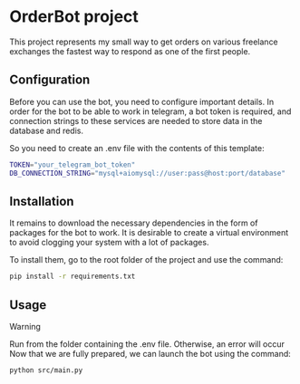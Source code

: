 # OrderBot project
This project represents my small way to get orders on various freelance exchanges the fastest way to respond as one of the first people.

## Configuration

Before you can use the bot, you need to configure important details. In order for the bot to be able to work in telegram, a bot token is required, and connection strings to these services are needed to store data in the database and redis.

So you need to create an .env file with the contents of this template:
```bash
TOKEN="your_telegram_bot_token"
DB_CONNECTION_STRING="mysql+aiomysql://user:pass@host:port/database"
```

## Installation

It remains to download the necessary dependencies in the form of packages for the bot to work. It is desirable to create a virtual environment to avoid clogging your system with a lot of packages.

To install them, go to the root folder of the project and use the command:
```bash
pip install -r requirements.txt
```

## Usage
> [!WARNING]
> Run from the folder containing the .env file. Otherwise, an error will occur
Now that we are fully prepared, we can launch the bot using the command:
```
python src/main.py
```

